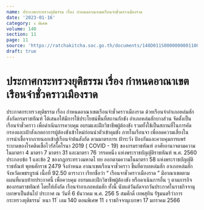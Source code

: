 ```yaml
---
name: ประกาศกระทรวงยุติธรรม เรื่อง กำหนดอาณาเขตเรือนจำชั่วคราวเมืองราด
date: '2023-01-16'
category: ง พิเศษ
volume: 140
section: 11
page: 11
source: 'https://ratchakitcha.soc.go.th/documents/140D011S0000000001100.pdf'
draft: true
---
```


# ประกาศกระทรวงยุติธรรม เรื่อง กำหนดอาณาเขตเรือนจำชั่วคราวเมืองราด

ประกาศกระทรวงยุติธรรม เรื่อง กำหนดอาณาเขตเรือนจำชั่วคราวเมืองราด ด้วยเรือนจำอำเภอหล่มสัก สังกัดกรมราชทัณฑ์ ได้เสนอให้มีการใช้ประโยชน์พื้นที่สถานกักขัง อำเภอหล่มสักบางส่วน จัดตั้งเป็นเรือนจำชั่วคราว เพื่อดำเนินการควบคุม อบรมและฝึกวิชาชีพผู้ต้องขัง รวมทั้งใช้เป็นสถานที่ในการคัดกรองและเฝ้าสังเกตอาการผู้ต้องขังเข้าใหม่ก่อนนำตัวเข้าคุมขัง ภายในเรือนจา เพื่อลดความเสี่ยงในการนำเชื้อจากภายนอกเข้าสู่เรือนจำต้นสังกัด ตามมาตรการเ ฝ้าระวัง ป้องกันและควบคุมการแพร่ระบาดของโรคติดเชื้อไวรัสโคโรนา 2019 ( COVID - 19) ของกรมราชทัณฑ์ อาศัยอานาจตามความในมาตรา 4 มาตรา 7 มาตรา 31 และมาตรา 76 วรรคหนึ่ง แห่งพระราชบัญญัติราชทัณฑ์ พ.ศ. 2560 ประกอบข้อ 1 และข้อ 2 ของกฎกระทรวงมหาดไ ทย ออกตามความในมาตรา 58 แห่งพระราชบัญญัติราชทัณฑ์ พุทธศักราช 2479 จึงกำหนด อาณาเขตเรือนจาชั่วคราว ขึ้นที่ตาบลหล่มสัก อาเภอหล่มสัก จังหวัดเพชรบูรณ์ เนื้อที่ 92.50 ตารางวา เรียกชื่อว่า “ เรือนจาชั่วคราวเมืองราด ” มีอาณาเขตตามแผนที่แนบท้ายประกาศนี้ เพื่อควบคุม อบรมและฝึกวิชาชีพผู้ต้องขัง หรือดาเนินการอื่น ๆ ตามภารกิจของกรมราชทัณฑ์ โดยให้สังกัด เรือนจำอาเภอหล่มสัก ทั้งนี้ นับแต่วันถัดจากวันประกาศในราชกิจจานุเบกษาเป็นต้นไป ประกาศ ณ วันที่ 6 ธันวาคม พ.ศ. 256 5 สมศักดิ์ เทพสุทิน รัฐมนตรีว่าการกระทรวงยุติธรรม ้ หนา 11 ่ เลม 140 ตอนพิเศษ 11 ง ราชกิจจานุเบกษา 17 มกราคม 2566

